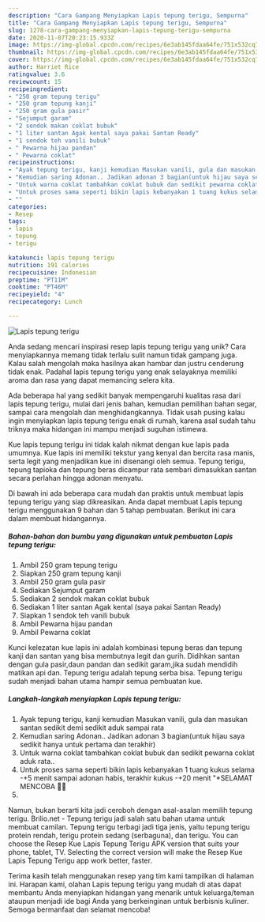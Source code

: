 ```yaml
---
description: "Cara Gampang Menyiapkan Lapis tepung terigu, Sempurna"
title: "Cara Gampang Menyiapkan Lapis tepung terigu, Sempurna"
slug: 1278-cara-gampang-menyiapkan-lapis-tepung-terigu-sempurna
date: 2020-11-07T20:23:15.933Z
image: https://img-global.cpcdn.com/recipes/6e3ab145fdaa64fe/751x532cq70/lapis-tepung-terigu-foto-resep-utama.jpg
thumbnail: https://img-global.cpcdn.com/recipes/6e3ab145fdaa64fe/751x532cq70/lapis-tepung-terigu-foto-resep-utama.jpg
cover: https://img-global.cpcdn.com/recipes/6e3ab145fdaa64fe/751x532cq70/lapis-tepung-terigu-foto-resep-utama.jpg
author: Harriet Rice
ratingvalue: 3.6
reviewcount: 15
recipeingredient:
- "250 gram tepung terigu"
- "250 gram tepung kanji"
- "250 gram gula pasir"
- "Sejumput garam"
- "2 sendok makan coklat bubuk"
- "1 liter santan Agak kental saya pakai Santan Ready"
- "1 sendok teh vanili bubuk"
- " Pewarna hijau pandan"
- " Pewarna coklat"
recipeinstructions:
- "Ayak tepung terigu, kanji kemudian Masukan vanili, gula dan masukan santan sedikit demi sedikit aduk sampai rata"
- "Kemudian saring Adonan.. Jadikan adonan 3 bagian(untuk hijau saya sedikit hanya untuk pertama dan terakhir)"
- "Untuk warna coklat tambahkan coklat bubuk dan sedikit pewarna coklat aduk rata.."
- "Untuk proses sama seperti bikin lapis kebanyakan 1 tuang kukus selama -+5 menit sampai adonan habis, terakhir kukus -+20 menit &#34;*SELAMAT MENCOBA 👩‍🍳"
- ""
categories:
- Resep
tags:
- lapis
- tepung
- terigu

katakunci: lapis tepung terigu 
nutrition: 191 calories
recipecuisine: Indonesian
preptime: "PT11M"
cooktime: "PT46M"
recipeyield: "4"
recipecategory: Lunch

---
```



![Lapis tepung terigu](https://img-global.cpcdn.com/recipes/6e3ab145fdaa64fe/751x532cq70/lapis-tepung-terigu-foto-resep-utama.jpg)

Anda sedang mencari inspirasi resep lapis tepung terigu yang unik? Cara menyiapkannya memang tidak terlalu sulit namun tidak gampang juga. Kalau salah mengolah maka hasilnya akan hambar dan justru cenderung tidak enak. Padahal lapis tepung terigu yang enak selayaknya memiliki aroma dan rasa yang dapat memancing selera kita.

Ada beberapa hal yang sedikit banyak mempengaruhi kualitas rasa dari lapis tepung terigu, mulai dari jenis bahan, kemudian pemilihan bahan segar, sampai cara mengolah dan menghidangkannya. Tidak usah pusing kalau ingin menyiapkan lapis tepung terigu enak di rumah, karena asal sudah tahu triknya maka hidangan ini mampu menjadi suguhan istimewa.

Kue lapis tepung terigu ini tidak kalah nikmat dengan kue lapis pada umumnya. Kue lapis ini memiliki tekstur yang kenyal dan bercita rasa manis, serta legit yang menjadikan kue ini disenangi oleh semua. Tepung terigu, tepung tapioka dan tepung beras dicampur rata sembari dimasukkan santan secara perlahan hingga adonan menyatu.


Di bawah ini ada beberapa cara mudah dan praktis untuk membuat lapis tepung terigu yang siap dikreasikan. Anda dapat membuat Lapis tepung terigu menggunakan 9 bahan dan 5 tahap pembuatan. Berikut ini cara dalam membuat hidangannya.

<!--inarticleads1-->

##### Bahan-bahan dan bumbu yang digunakan untuk pembuatan Lapis tepung terigu:

1. Ambil 250 gram tepung terigu
1. Siapkan 250 gram tepung kanji
1. Ambil 250 gram gula pasir
1. Sediakan Sejumput garam
1. Sediakan 2 sendok makan coklat bubuk
1. Sediakan 1 liter santan Agak kental (saya pakai Santan Ready)
1. Siapkan 1 sendok teh vanili bubuk
1. Ambil  Pewarna hijau pandan
1. Ambil  Pewarna coklat


Kunci kelezatan kue lapis ini adalah kombinasi tepung beras dan tepung kanji dan santan yang bisa membutnya legit dan gurih. Didihkan santan dengan gula pasir,daun pandan dan sedikit garam,jika sudah mendidih matikan api dan. Tepung terigu adalah tepung serba bisa. Tepung terigu sudah menjadi bahan utama hampir semua pembuatan kue. 

<!--inarticleads2-->

##### Langkah-langkah menyiapkan Lapis tepung terigu:

1. Ayak tepung terigu, kanji kemudian Masukan vanili, gula dan masukan santan sedikit demi sedikit aduk sampai rata
1. Kemudian saring Adonan.. Jadikan adonan 3 bagian(untuk hijau saya sedikit hanya untuk pertama dan terakhir)
1. Untuk warna coklat tambahkan coklat bubuk dan sedikit pewarna coklat aduk rata..
1. Untuk proses sama seperti bikin lapis kebanyakan 1 tuang kukus selama -+5 menit sampai adonan habis, terakhir kukus -+20 menit &#34;*SELAMAT MENCOBA 👩‍🍳
1. 


Namun, bukan berarti kita jadi ceroboh dengan asal-asalan memilih tepung terigu. Brilio.net - Tepung terigu jadi salah satu bahan utama untuk membuat camilan. Tepung terigu terbagi jadi tiga jenis, yaitu tepung terigu protein rendah, terigu protein sedang (serbaguna), dan terigu. You can choose the Resep Kue Lapis Tepung Terigu APK version that suits your phone, tablet, TV. Selecting the correct version will make the Resep Kue Lapis Tepung Terigu app work better, faster. 

Terima kasih telah menggunakan resep yang tim kami tampilkan di halaman ini. Harapan kami, olahan Lapis tepung terigu yang mudah di atas dapat membantu Anda menyiapkan hidangan yang menarik untuk keluarga/teman ataupun menjadi ide bagi Anda yang berkeinginan untuk berbisnis kuliner. Semoga bermanfaat dan selamat mencoba!
